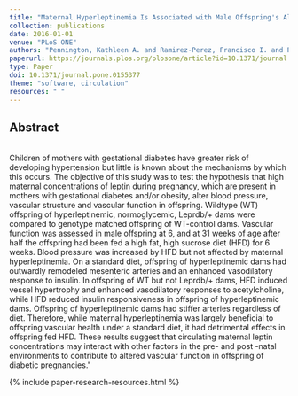 ```yaml
---
title: "Maternal Hyperleptinemia Is Associated with Male Offspring's Altered Vascular Function and Structure in Mice"
collection: publications
date: 2016-01-01
venue: "PLoS ONE"
authors: "Pennington, Kathleen A. and Ramirez-Perez, Francisco I. and Pollock, Kelly E. and Talton, Omonseigho O. and Foote, Christopher A. and Reyes-Aldasoro, Constantino C. and Wu, Ho-Hsiang and Ji, Tieming and Martinez-Lemus, Luis A. and Schulz, Laura C."
paperurl: https://journals.plos.org/plosone/article?id=10.1371/journal.pone.0155377
type: Paper
doi: 10.1371/journal.pone.0155377
theme: "software, circulation"
resources: " "
---
```

<h2> Abstract </h2>  <br> Children of mothers with gestational diabetes have greater risk of developing hypertension but little is known about the mechanisms by which this occurs. The objective of this study was to test the hypothesis that high maternal concentrations of leptin during pregnancy, which are present in mothers with gestational diabetes and/or obesity, alter blood pressure, vascular structure and vascular function in offspring. Wildtype (WT) offspring of hyperleptinemic, normoglycemic, Leprdb/+ dams were compared to genotype matched offspring of WT-control dams. Vascular function was assessed in male offspring at 6, and at 31 weeks of age after half the offspring had been fed a high fat, high sucrose diet (HFD) for 6 weeks. Blood pressure was increased by HFD but not affected by maternal hyperleptinemia. On a standard diet, offspring of hyperleptinemic dams had outwardly remodeled mesenteric arteries and an enhanced vasodilatory response to insulin. In offspring of WT but not Leprdb/+ dams, HFD induced vessel hypertrophy and enhanced vasodilatory responses to acetylcholine, while HFD reduced insulin responsiveness in offspring of hyperleptinemic dams. Offspring of hyperleptinemic dams had stiffer arteries regardless of diet. Therefore, while maternal hyperleptinemia was largely beneficial to offspring vascular health under a standard diet, it had detrimental effects in offspring fed HFD. These results suggest that circulating maternal leptin concentrations may interact with other factors in the pre- and post -natal environments to contribute to altered vascular function in offspring of diabetic pregnancies."

{% include paper-research-resources.html %}
